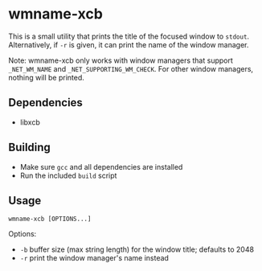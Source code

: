 # wmname-xcb 

This is a small utility that prints the title of the focused window to `stdout`.
Alternatively, if `-r` is given, it can print the name of the window manager.

Note: wmname-xcb only works with window managers that support `_NET_WM_NAME` and 
`_NET_SUPPORTING_WM_CHECK`. For other window managers, nothing will be printed.

## Dependencies

- libxcb 

## Building

- Make sure `gcc` and all dependencies are installed
- Run the included `build` script

## Usage

    wmname-xcb [OPTIONS...]

Options:

- `-b` buffer size (max string length) for the window title; defaults to 2048
- `-r` print the window manager's name instead

